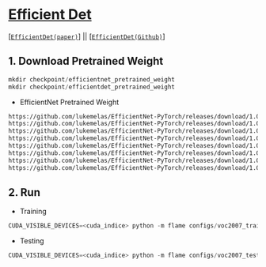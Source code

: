 # [Efficient Det](https://arxiv.org/pdf/1911.09070.pdf)

[[`EfficientDet(paper)`](https://arxiv.org/pdf/1911.09070.pdf)] || [[`EfficientDet(Github)`](https://github.com/zylo117/Yet-Another-EfficientDet-Pytorch)]

## 1. Download Pretrained Weight
```python
mkdir checkpoint/efficientnet_pretrained_weight
mkdir checkpoint/efficientdet_pretrained_weight
```

* EfficientNet Pretrained Weight
```bash
https://github.com/lukemelas/EfficientNet-PyTorch/releases/download/1.0/efficientnet-b0-355c32eb.pth
https://github.com/lukemelas/EfficientNet-PyTorch/releases/download/1.0/efficientnet-b1-f1951068.pth
https://github.com/lukemelas/EfficientNet-PyTorch/releases/download/1.0/efficientnet-b2-8bb594d6.pth
https://github.com/lukemelas/EfficientNet-PyTorch/releases/download/1.0/efficientnet-b3-5fb5a3c3.pth
https://github.com/lukemelas/EfficientNet-PyTorch/releases/download/1.0/efficientnet-b4-6ed6700e.pth
https://github.com/lukemelas/EfficientNet-PyTorch/releases/download/1.0/efficientnet-b5-b6417697.pth
https://github.com/lukemelas/EfficientNet-PyTorch/releases/download/1.0/efficientnet-b6-c76e70fd.pth
https://github.com/lukemelas/EfficientNet-PyTorch/releases/download/1.0/efficientnet-b7-dcc49843.pth
```

## 2. Run
* Training
```python
CUDA_VISIBLE_DEVICES=<cuda_indice> python -m flame configs/voc2007_training.yaml
```

* Testing
```python
CUDA_VISIBLE_DEVICES=<cuda_indice> python -m flame configs/voc2007_testing.yaml
```

